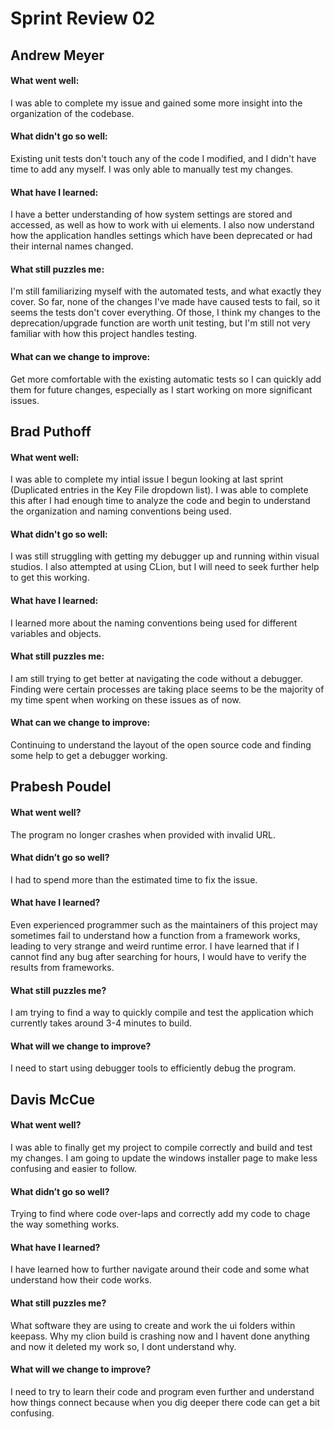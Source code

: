 # Sprint Review 02

## Andrew Meyer
#### What went well:
I was able to complete my issue and gained some more insight into the organization of the codebase.
#### What didn't go so well:
Existing unit tests don't touch any of the code I modified, and I didn't have time to add any myself.
I was only able to manually test my changes.
#### What have I learned:
I have a better understanding of how system settings are stored and accessed, as well as how to work with ui elements.
I also now understand how the application handles settings which have been deprecated or had their internal names changed.
#### What still puzzles me:
I'm still familiarizing myself with the automated tests, and what exactly they cover.
So far, none of the changes I've made have caused tests to fail, so it seems the tests don't cover everything.
Of those, I think my changes to the deprecation/upgrade function are worth unit testing, 
but I'm still not very familiar with how this project handles testing.
#### What can we change to improve:
Get more comfortable with the existing automatic tests so I can quickly add them for future changes, 
especially as I start working on more significant issues.

## Brad Puthoff
#### What went well:
I was able to complete my intial issue I begun looking at last sprint (Duplicated entries in the Key File dropdown list). I was able to complete this after I had enough time to analyze the code and begin to understand the organization and naming conventions being used.
#### What didn't go so well:
I was still struggling with getting my debugger up and running within visual studios. I also attempted at using CLion, but I will need to seek further help to get this working.
#### What have I learned:
I learned more about the naming conventions being used for different variables and objects.
#### What still puzzles me:
I am still trying to get better at navigating the code without a debugger. Finding were certain processes are taking place seems to be the majority of my time spent when working on these issues as of now.
#### What can we change to improve:
Continuing to understand the layout of the open source code and finding some help to get a debugger working.

## Prabesh Poudel

#### What went well?
The program no longer crashes when provided with invalid URL.
#### What didn’t go so well?
I had to spend more than the estimated time to fix the issue.
#### What have I learned?
Even experienced programmer such as the maintainers of this project may sometimes
fail to understand how a function from a framework works, leading to very strange
and weird runtime error. I have learned that if I cannot find any bug after searching
for hours, I would have to verify the results from frameworks.
#### What still puzzles me?
I am trying to find a way to quickly compile and test the application which currently
takes around 3-4 minutes to build.
#### What will we change to improve?
I need to start using debugger tools to efficiently debug the program.

## Davis McCue
#### What went well?
I was able to finally get my project to compile correctly and build and test my changes. I am going to update the windows installer page to make less confusing and easier to follow.

#### What didn’t go so well?
Trying to find where code over-laps and correctly add my code to chage the way something works.

#### What have I learned?
I have learned how to further navigate around their code and some what understand how their code works.

#### What still puzzles me?
What software they are using to create and work the ui folders within keepass.
Why my clion build is crashing now and I havent done anything and now it deleted my work so, I dont understand why.

#### What will we change to improve?
I need to try to learn their code and program even further and understand how things connect because when you dig deeper there code can get a bit confusing.
